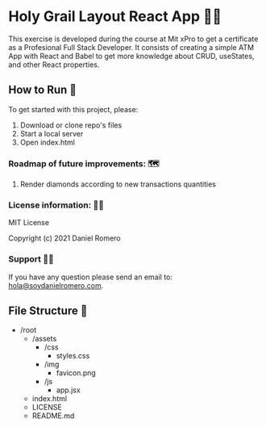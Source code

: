 # Holy Grail Layout React App 👨‍💻

This exercise is developed during the course at Mit xPro to get a certificate as a Profesional Full Stack Developer. It consists of creating a simple ATM App with React and Babel to get more knowledge about CRUD, useStates, and other React properties.

## How to Run 🔧

To get started with this project, please:

1. Download or clone repo's files
2. Start a local server
3. Open index.html

### Roadmap of future improvements: 🗺

1. Render diamonds according to new transactions quantities

### License information: 👨‍⚖️

MIT License

Copyright (c) 2021 Daniel Romero

### Support 🦸‍♂️️

If you have any question please send an email to: [hola@soydanielromero.com](mailto:hola@soydanielromero.com).

## File Structure 📁

- /root
  - /assets
    - /css
      - styles.css
    - /img
      - favicon.png
    - /js
      - app.jsx
  - index.html
  - LICENSE
  - README.md
